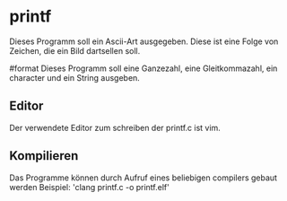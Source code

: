 # printf
Dieses Programm soll ein Ascii-Art ausgegeben. Diese ist eine Folge von Zeichen, die ein Bild dartsellen soll.

#format
Dieses Programm soll eine Ganzezahl, eine Gleitkommazahl, ein character und ein String ausgeben.

## Editor
Der verwendete Editor zum schreiben der printf.c ist vim.

## Kompilieren
Das Programme können durch Aufruf eines beliebigen compilers gebaut werden
Beispiel: 'clang printf.c -o printf.elf'
